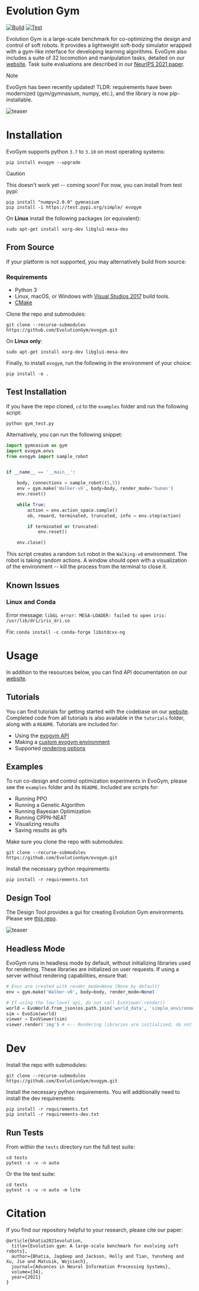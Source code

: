 # Evolution Gym

[![Build](https://github.com/EvolutionGym/evogym/actions/workflows/wheels.yml/badge.svg?branch=main)](https://github.com/EvolutionGym/evogym/actions/workflows/wheels.yml)
[![Test](https://github.com/EvolutionGym/evogym/actions/workflows/test.yml/badge.svg?branch=main)](https://github.com/EvolutionGym/evogym/actions/workflows/test.yml)

Evolution Gym is a large-scale benchmark for co-optimizing the design and control of soft robots. It provides a lightweight soft-body simulator wrapped with a gym-like interface for developing learning algorithms. EvoGym also includes a suite of 32 locomotion and manipulation tasks, detailed on our [website](https://evolutiongym.github.io/all-tasks). Task suite evaluations are described in our [NeurIPS 2021 paper](https://arxiv.org/pdf/2201.09863).

> [!NOTE]
> EvoGym has been recently updated! TLDR: requirements have been modernized (gym/gymnasium, numpy, etc.), and the library is now pip-installable.

[//]: # (<img src="https://github.com/EvolutionGym/evogym/blob/main/images/teaser.gif" alt="teaser" width="800"/>)
![teaser](https://github.com/EvolutionGym/evogym/blob/main/images/teaser.gif)

# Installation

EvoGym supports python `3.7` to `3.10` on most operating systems:

```shell
pip install evogym --upgrade
```

> [!CAUTION]
> This doesn't work yet -- coming soon! For now, you can install from test pypi:
> ```shell
> pip install "numpy<2.0.0" gymnasium
> pip install -i https://test.pypi.org/simple/ evogym
> ```

On **Linux** install the following packages (or equivalent):

```shell
sudo apt-get install xorg-dev libglu1-mesa-dev
```

## From Source

If your platform is not supported, you may alternatively build from source:

### Requirements

* Python 3
* Linux, macOS, or Windows with [Visual Studios 2017](https://visualstudio.microsoft.com/vs/older-downloads/) build tools.
* [CMake](https://cmake.org/download/)

Clone the repo and submodules:

```shell
git clone --recurse-submodules https://github.com/EvolutionGym/evogym.git
```

On **Linux only**:

```shell
sudo apt-get install xorg-dev libglu1-mesa-dev
```

Finally, to install `evogym`, run the following in the environment of your choice:

```shell
pip install -e .
```

## Test Installation

If you have the repo cloned, `cd` to the `examples` folder and run the following script:

```shell
python gym_test.py
```

Alternatively, you can run the following snippet:

```python
import gymnasium as gym
import evogym.envs
from evogym import sample_robot


if __name__ == '__main__':

    body, connections = sample_robot((5,5))
    env = gym.make('Walker-v0', body=body, render_mode='human')
    env.reset()

    while True:
        action = env.action_space.sample()
        ob, reward, terminated, truncated, info = env.step(action)

        if terminated or truncated:
            env.reset()

    env.close()
```

This script creates a random `5x5` robot in the `Walking-v0` environment. The robot is taking random actions. A window should open with a visualization of the environment -- kill the process from the terminal to close it.

## Known Issues

### Linux and Conda

Error message: `libGL error: MESA-LOADER: failed to open iris: /usr/lib/dri/iris_dri.so`

Fix: `conda install -c conda-forge libstdcxx-ng`

# Usage

In addition to the resources below, you can find API documentation on our [website](https://evolutiongym.github.io/documentation).

## Tutorials

You can find tutorials for getting started with the codebase on our [website](https://evolutiongym.github.io/tutorials). Completed code from all tutorials is also available in the `tutorials` folder, along with a `README`. Tutorials are included for:
- Using the [evogym API](https://evolutiongym.github.io/tutorials/basic-api.html)
- Making a [custom evogym environment](https://evolutiongym.github.io/tutorials/new-env.html)
- Supported [rendering options](https://github.com/EvolutionGym/evogym/blob/main/tutorials/rendering_options.py)

## Examples

To run co-design and control optimization experiments in EvoGym, please see the `examples` folder and its `README`. Included are scripts for:
- Running PPO
- Running a Genetic Algorithm
- Running Bayesian Optimization
- Running CPPN-NEAT
- Visualizing results
- Saving results as gifs

Make sure you clone the repo with submodules:

```shell
git clone --recurse-submodules https://github.com/EvolutionGym/evogym.git
```

Install the necessary python requirements:
```shell
pip install -r requirements.txt
```

## Design Tool

The Design Tool provides a gui for creating Evolution Gym environments. Please see [this repo](https://github.com/EvolutionGym/evogym-design-tool).

[//]: # (<img src="https://github.com/EvolutionGym/evogym/blob/main/images/design-tool.gif" alt="teaser" width="800"/>)
![teaser](https://github.com/EvolutionGym/evogym/blob/main/images/design-tool.gif)

## Headless Mode

EvoGym runs in headless mode by default, without initializing libraries used for rendering.
These libraries are initialized on user requests. If using a server without rendering capabilities, ensure that:

```python
# Envs are created with render_mode=None (None by default)
env = gym.make('Walker-v0', body=body, render_mode=None)
```

```python
# If using the low-level api, do not call EvoViewer.render()
world = EvoWorld.from_json(os.path.join('world_data', 'simple_environment.json'))
sim = EvoSim(world)
viewer = EvoViewer(sim)
viewer.render('img') # <-- Rendering libraries are initialized; do not call this
```

# Dev

Install the repo with submodules:

```shell
git clone --recurse-submodules https://github.com/EvolutionGym/evogym.git
```

Install the necessary python requirements. You will additionally need to install the dev requirements:
```shell
pip install -r requirements.txt
pip install -r requirements-dev.txt
```

## Run Tests

From within the `tests` directory run the full test suite:

```shell
cd tests
pytest -s -v -n auto
```

Or the lite test suite:


```shell
cd tests
pytest -s -v -n auto -m lite
```

# Citation

If you find our repository helpful to your research, please cite our paper:

```
@article{bhatia2021evolution,
  title={Evolution gym: A large-scale benchmark for evolving soft robots},
  author={Bhatia, Jagdeep and Jackson, Holly and Tian, Yunsheng and Xu, Jie and Matusik, Wojciech},
  journal={Advances in Neural Information Processing Systems},
  volume={34},
  year={2021}
}
```
